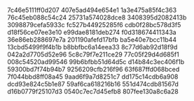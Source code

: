 7c46e5111ff0d207
407e5ad494e654e1
1a3e475a85f4c363
76c45eb088c54c24
25731a574028dce8
3408395d2082413b
3098879cefa5933c
fc527b44925285f6
cdb0f28bc578d3f5
d18f56ce07ee3e10
e99dae8181deb274
f0d318674411343a
36e86eb288697e7a
201190afefd17bfb
ba5e40e7bcc11b44
13cbd5499f9f4b1b
b8bbfbc6a14eea33
8c77d6ab92d18f9d
042a2d7705d52e96
5c8c79f7e211ce29
77c05f29d4d685f1
008c54520ad99546
99b6bfbb51d64d5c
d14b84c3ec406f1b
59300bd7f74b94b7
9256209cfb216f96
63f687ffd068bced
7f044bbd8ff08a45
9aad6f9a7d8251c7
dd175c14cdb6a908
dcd93e824c5b1e87
59af6ca618216b16
551d474cdb81567d
d16b0779f25107d3
0540c7ec7d45efb8
807fee130a8c6a28
